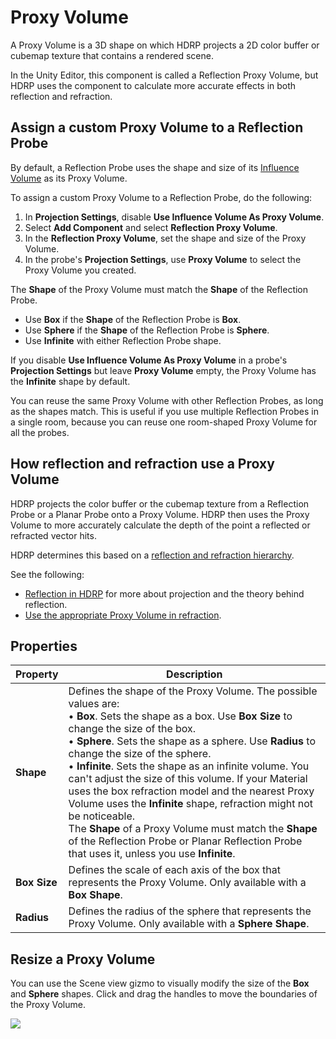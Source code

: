 # Proxy Volume

A Proxy Volume is a 3D shape on which HDRP projects a 2D color buffer or cubemap texture that contains a rendered scene.

In the Unity Editor, this component is called a Reflection Proxy Volume, but HDRP uses the component to calculate more accurate effects in both reflection and refraction.

## Assign a custom Proxy Volume to a Reflection Probe

By default, a Reflection Probe uses the shape and size of its [Influence Volume](Reflection-Probe.md#influence-volume) as its Proxy Volume.

To assign a custom Proxy Volume to a Reflection Probe, do the following:

1. In **Projection Settings**, disable **Use Influence Volume As Proxy Volume**.
2. Select **Add Component** and select **Reflection Proxy Volume**.
3. In the **Reflection Proxy Volume**, set the shape and size of the Proxy Volume.
4. In the probe's **Projection Settings**, use **Proxy Volume** to select the Proxy Volume you created.

The **Shape** of the Proxy Volume must match the **Shape** of the Reflection Probe.

- Use **Box** if the **Shape** of the Reflection Probe is **Box**.
- Use **Sphere** if the **Shape** of the Reflection Probe is **Sphere**.
- Use **Infinite** with either Reflection Probe shape.

If you disable **Use Influence Volume As Proxy Volume** in a probe's **Projection Settings** but leave **Proxy Volume** empty, the Proxy Volume has the **Infinite** shape by default.

You can reuse the same Proxy Volume with other Reflection Probes, as long as the shapes match. This is useful if you use multiple Reflection Probes in a single room, because you can reuse one room-shaped Proxy Volume for all the probes.

## How reflection and refraction use a Proxy Volume

HDRP projects the color buffer or the cubemap texture from a Reflection Probe or a Planar Probe onto a Proxy Volume. HDRP then uses the Proxy Volume to more accurately calculate the depth of the point a reflected or refracted vector hits.

HDRP determines this based on a [reflection and refraction hierarchy](reflection-refraction-hierarchy.md).

See the following:

- [Reflection in HDRP](Reflection-in-HDRP.md) for more about projection and the theory behind reflection.
- [Use the appropriate Proxy Volume in refraction](refraction-use.md#use-proxy-volume).

## Properties
| **Property** | **Description**                                              |
| ------------ | ------------------------------------------------------------ |
| **Shape** | Defines the shape of the Proxy Volume. The possible values are:<br/>&#8226; **Box**. Sets the shape as a box. Use **Box Size** to change the size of the box.<br/>&#8226; **Sphere**. Sets the shape as a sphere. Use **Radius** to change the size of the sphere.<br/>&#8226; **Infinite**. Sets the shape as an infinite volume. You can't adjust the size of this volume. If your Material uses the box refraction model and the nearest Proxy Volume uses the **Infinite** shape, refraction might not be noticeable.<br/>The **Shape** of a Proxy Volume must match the **Shape** of the Reflection Probe or Planar Reflection Probe that uses it, unless you use **Infinite**.
| **Box Size** | Defines the scale of each axis of the box that represents the Proxy Volume. Only available with a **Box Shape**. |
| **Radius**   | Defines the radius of the sphere that represents the Proxy Volume. Only available with a **Sphere Shape**. |

## Resize a Proxy Volume

You can use the Scene view gizmo to visually modify the size of the **Box** and **Sphere** shapes. Click and drag the handles to move the boundaries of the Proxy Volume.

![](Images/ReflectionProxyVolume2-gizmo.png)<br/>

